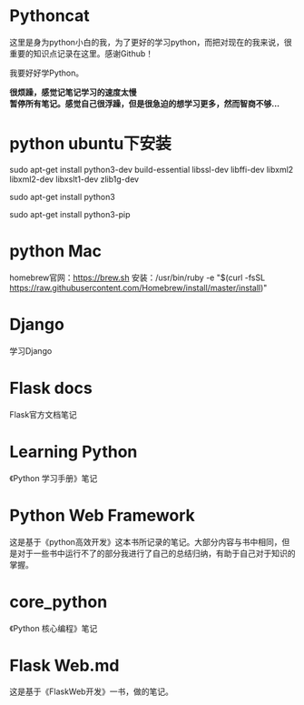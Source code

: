 # Pythoncat

这里是身为python小白的我，为了更好的学习python，而把对现在的我来说，很重要的知识点记录在这里。感谢Github！

我要好好学Python。

**很烦躁，感觉记笔记学习的速度太慢**  
**暂停所有笔记。感觉自己很浮躁，但是很急迫的想学习更多，然而智商不够...**

# python ubuntu下安装
sudo apt-get install python3-dev build-essential libssl-dev libffi-dev libxml2 libxml2-dev libxslt1-dev zlib1g-dev

sudo apt-get install python3

sudo apt-get install python3-pip

# python Mac
homebrew官网：https://brew.sh
安装：/usr/bin/ruby -e "$(curl -fsSL https://raw.githubusercontent.com/Homebrew/install/master/install)"

# Django
学习Django

# Flask docs
Flask官方文档笔记

# Learning Python
《Python 学习手册》笔记
 
# Python Web Framework
这是基于《python高效开发》这本书所记录的笔记。大部分内容与书中相同，但是对于一些书中运行不了的部分我进行了自己的总结归纳，有助于自己对于知识的掌握。

# core_python
《Python 核心编程》笔记

# Flask Web.md
这是基于《FlaskWeb开发》一书，做的笔记。
